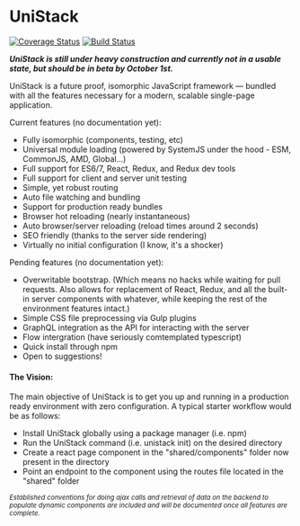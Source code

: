 # UniStack
[![Coverage Status](https://coveralls.io/repos/github/m-a-r-c-e-l-i-n-o/unistack/badge.svg?branch=master)](https://coveralls.io/github/m-a-r-c-e-l-i-n-o/unistack?branch=master)
[![Build Status](https://travis-ci.org/m-a-r-c-e-l-i-n-o/unistack.svg?branch=master)](https://travis-ci.org/m-a-r-c-e-l-i-n-o/unistack)

**_UniStack is still under heavy construction and currently not in a usable state, but should be in beta by October 1st._**

UniStack is a future proof, isomorphic JavaScript framework — bundled with all the features necessary for a modern, scalable single-page application.

Current features (no documentation yet):
- Fully isomorphic (components, testing, etc)
- Universal module loading (powered by SystemJS under the hood - ESM, CommonJS, AMD, Global...)
- Full support for ES6/7, React, Redux, and Redux dev tools
- Full support for client and server unit testing
- Simple, yet robust routing
- Auto file watching and bundling
- Support for production ready bundles
- Browser hot reloading (nearly instantaneous)
- Auto browser/server reloading (reload times around 2 seconds)
- SEO friendly (thanks to the server side rendering)
- Virtually no initial configuration (I know, it's a shocker)

Pending features (no documentation yet):
- Overwritable bootstrap. (Which means no hacks while waiting for pull requests. Also allows for replacement of React, Redux, and all the built-in server components with whatever, while keeping the rest of the environment features intact.)
- Simple CSS file preprocessing via Gulp plugins
- GraphQL integration as the API for interacting with the server
- Flow intergration (have seriously comtemplated typescript)
- Quick install through npm
- Open to suggestions!

#### The Vision:
The main objective of UniStack is to get you up and running in a production
ready environment with zero configuration. A typical starter workflow would be
as follows:
- Install UniStack globally using a package manager (i.e. npm)
- Run the UniStack command (i.e. unistack init) on the desired directory
- Create a react page component in the "shared/components" folder now present in the directory
- Point an endpoint to the component using the routes file located in the "shared" folder

<sub>*Established conventions for doing ajax calls and retrieval of data on the backend to populate dynamic components are included and will be documented once all features are complete.*</sub>
